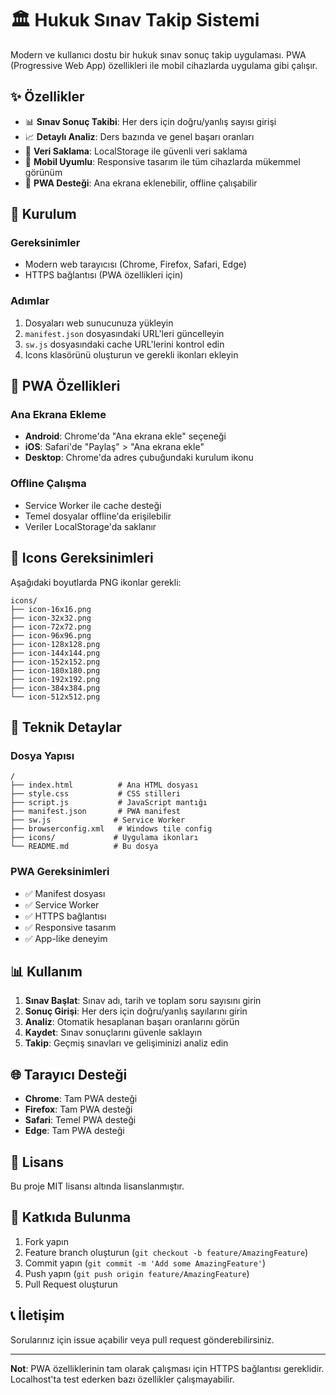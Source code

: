 # 🏛️ Hukuk Sınav Takip Sistemi

Modern ve kullanıcı dostu bir hukuk sınav sonuç takip uygulaması. PWA (Progressive Web App) özellikleri ile mobil cihazlarda uygulama gibi çalışır.

## ✨ Özellikler

- 📊 **Sınav Sonuç Takibi**: Her ders için doğru/yanlış sayısı girişi
- 📈 **Detaylı Analiz**: Ders bazında ve genel başarı oranları
- 💾 **Veri Saklama**: LocalStorage ile güvenli veri saklama
- 📱 **Mobil Uyumlu**: Responsive tasarım ile tüm cihazlarda mükemmel görünüm
- 🔧 **PWA Desteği**: Ana ekrana eklenebilir, offline çalışabilir

## 🚀 Kurulum

### Gereksinimler
- Modern web tarayıcısı (Chrome, Firefox, Safari, Edge)
- HTTPS bağlantısı (PWA özellikleri için)

### Adımlar
1. Dosyaları web sunucunuza yükleyin
2. `manifest.json` dosyasındaki URL'leri güncelleyin
3. `sw.js` dosyasındaki cache URL'lerini kontrol edin
4. Icons klasörünü oluşturun ve gerekli ikonları ekleyin

## 📱 PWA Özellikleri

### Ana Ekrana Ekleme
- **Android**: Chrome'da "Ana ekrana ekle" seçeneği
- **iOS**: Safari'de "Paylaş" > "Ana ekrana ekle"
- **Desktop**: Chrome'da adres çubuğundaki kurulum ikonu

### Offline Çalışma
- Service Worker ile cache desteği
- Temel dosyalar offline'da erişilebilir
- Veriler LocalStorage'da saklanır

## 🎨 Icons Gereksinimleri

Aşağıdaki boyutlarda PNG ikonlar gerekli:

```
icons/
├── icon-16x16.png
├── icon-32x32.png
├── icon-72x72.png
├── icon-96x96.png
├── icon-128x128.png
├── icon-144x144.png
├── icon-152x152.png
├── icon-180x180.png
├── icon-192x192.png
├── icon-384x384.png
└── icon-512x512.png
```

## 🔧 Teknik Detaylar

### Dosya Yapısı
```
/
├── index.html          # Ana HTML dosyası
├── style.css           # CSS stilleri
├── script.js           # JavaScript mantığı
├── manifest.json       # PWA manifest
├── sw.js              # Service Worker
├── browserconfig.xml   # Windows tile config
├── icons/             # Uygulama ikonları
└── README.md          # Bu dosya
```

### PWA Gereksinimleri
- ✅ Manifest dosyası
- ✅ Service Worker
- ✅ HTTPS bağlantısı
- ✅ Responsive tasarım
- ✅ App-like deneyim

## 📊 Kullanım

1. **Sınav Başlat**: Sınav adı, tarih ve toplam soru sayısını girin
2. **Sonuç Girişi**: Her ders için doğru/yanlış sayılarını girin
3. **Analiz**: Otomatik hesaplanan başarı oranlarını görün
4. **Kaydet**: Sınav sonuçlarını güvenle saklayın
5. **Takip**: Geçmiş sınavları ve gelişiminizi analiz edin

## 🌐 Tarayıcı Desteği

- **Chrome**: Tam PWA desteği
- **Firefox**: Tam PWA desteği
- **Safari**: Temel PWA desteği
- **Edge**: Tam PWA desteği

## 📝 Lisans

Bu proje MIT lisansı altında lisanslanmıştır.

## 🤝 Katkıda Bulunma

1. Fork yapın
2. Feature branch oluşturun (`git checkout -b feature/AmazingFeature`)
3. Commit yapın (`git commit -m 'Add some AmazingFeature'`)
4. Push yapın (`git push origin feature/AmazingFeature`)
5. Pull Request oluşturun

## 📞 İletişim

Sorularınız için issue açabilir veya pull request gönderebilirsiniz.

---

**Not**: PWA özelliklerinin tam olarak çalışması için HTTPS bağlantısı gereklidir. Localhost'ta test ederken bazı özellikler çalışmayabilir.
